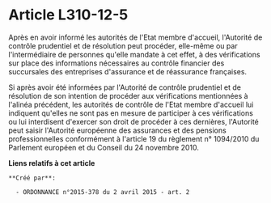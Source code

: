# Article L310-12-5

Après en avoir informé les autorités de l'Etat membre d'accueil, l'Autorité de contrôle prudentiel et de résolution peut
procéder, elle-même ou par l'intermédiaire de personnes qu'elle mandate à cet effet, à des vérifications sur place des
informations nécessaires au contrôle financier des succursales des entreprises d'assurance et de réassurance françaises. 

Si après avoir été informées par l'Autorité de contrôle prudentiel et de résolution de son intention de procéder aux
vérifications mentionnées à l'alinéa précédent, les autorités de contrôle de l'Etat membre d'accueil lui indiquent qu'elles
ne sont pas en mesure de participer à ces vérifications ou lui interdisent d'exercer son droit de procéder à ces dernières,
l'Autorité peut saisir l'Autorité européenne des assurances et des pensions professionnelles conformément à l'article 19 du
règlement n° 1094/2010 du Parlement européen et du Conseil du 24 novembre 2010.

**Liens relatifs à cet article**

	**Créé par**:

	  - ORDONNANCE n°2015-378 du 2 avril 2015 - art. 2
